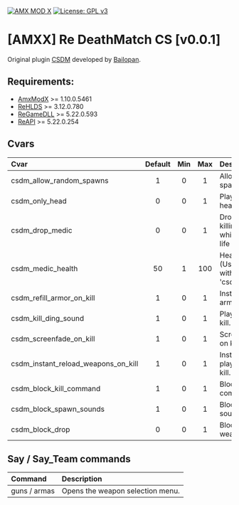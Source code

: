 [![AMX MOD X](https://badgen.net/badge/Powered%20by/AMXMODX/0e83cd)](https://amxmodx.org)
[![License: GPL v3](https://img.shields.io/badge/License-GPL%20v3-blue.svg)](https://www.gnu.org/licenses/gpl-3.0)

# [AMXX] Re DeathMatch CS [v0.0.1]
Original plugin [CSDM](https://forums.alliedmods.net/showthread.php?t=79583) developed by [Bailopan](https://github.com/dvander).

## Requirements:
- [AmxModX](https://github.com/alliedmodders/amxmodx) >= 1.10.0.5461
- [ReHLDS](https://github.com/dreamstalker/rehlds) >= 3.12.0.780
- [ReGameDLL](https://github.com/s1lentq/ReGameDLL_CS) >= 5.22.0.593
- [ReAPI](https://github.com/s1lentq/reapi) >= 5.22.0.254

## Cvars
| Cvar                                | Default | Min | Max          | Description                                                                 |
| :---------------------------------- | :-----: | :-: | :----------: | :-------------------------------------------------------------------------- |
| csdm_allow_random_spawns            | 1       | 0   | 1            | Allow random spawns.                                                        | 
| csdm_only_head                      | 0       | 0   | 1            | Play mode "only head".                                                      |
| csdm_drop_medic                     | 0       | 0   | 1            | Drops a med kit by killing an enemy which grants extra life when picked up. |
| csdm_medic_health				      | 50      | 1   | 100          | Health of the med kit (Use in conjunction with the cvar 'csdm_drop_medic'). |
| csdm_refill_armor_on_kill           | 1       | 0   | 1            | Instantly refill player armor on kill.                                      |
| csdm_kill_ding_sound                | 1       | 0   | 1            | Play a ding sound on kill.                                                  |
| csdm_screenfade_on_kill             | 1       | 0   | 1            | Screenfade effect on kill.                                                  |
| csdm_instant_reload_weapons_on_kill | 1       | 0   | 1            | Instantly reload player weapons on kill.                                    |
| csdm_block_kill_command             | 1       | 0   | 1            | Block kill console command.                                                 |
| csdm_block_spawn_sounds             | 1       | 0   | 1            | Block spawn sounds.                                                         |
| csdm_block_drop                     | 0       | 0   | 1            | Block drop of weapons.                                                      |

## Say / Say_Team commands
| Command                             | Description                                    |
| :---------------------------------- | :--------------------------------------------- |
| guns / armas                        | Opens the weapon selection menu.               |
